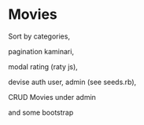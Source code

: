 # Movies

Sort by categories,

pagination kaminari,

modal rating (raty js),

devise auth user, admin (see seeds.rb),

CRUD Movies under admin

and some bootstrap
